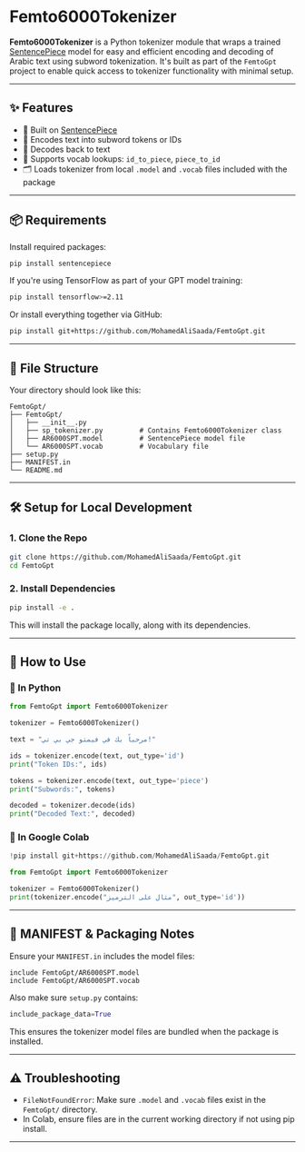 # Femto6000Tokenizer

**Femto6000Tokenizer** is a Python tokenizer module that wraps a trained [SentencePiece](https://github.com/google/sentencepiece) model for easy and efficient encoding and decoding of Arabic text using subword tokenization. It's built as part of the `FemtoGpt` project to enable quick access to tokenizer functionality with minimal setup.

---

## ✨ Features

* 🧠 Built on [SentencePiece](https://github.com/google/sentencepiece)
* 🔡 Encodes text into subword tokens or IDs
* 🔁 Decodes back to text
* 🧩 Supports vocab lookups: `id_to_piece`, `piece_to_id`
* 🗂️ Loads tokenizer from local `.model` and `.vocab` files included with the package

---

## 📦 Requirements

Install required packages:

```bash
pip install sentencepiece
```

If you're using TensorFlow as part of your GPT model training:

```bash
pip install tensorflow>=2.11
```

Or install everything together via GitHub:

```bash
pip install git+https://github.com/MohamedAliSaada/FemtoGpt.git
```

---

## 📁 File Structure

Your directory should look like this:

```
FemtoGpt/
├── FemtoGpt/
│   ├── __init__.py
│   ├── sp_tokenizer.py         # Contains Femto6000Tokenizer class
│   ├── AR6000SPT.model         # SentencePiece model file
│   └── AR6000SPT.vocab         # Vocabulary file
├── setup.py
├── MANIFEST.in
└── README.md
```

---

## 🛠️ Setup for Local Development

### 1. Clone the Repo

```bash
git clone https://github.com/MohamedAliSaada/FemtoGpt.git
cd FemtoGpt
```

### 2. Install Dependencies

```bash
pip install -e .
```

This will install the package locally, along with its dependencies.

---

## 🚀 How to Use

### 🐍 In Python

```python
from FemtoGpt import Femto6000Tokenizer

tokenizer = Femto6000Tokenizer()

text = "مرحباً بك في فيمتو جي بي تي!"

ids = tokenizer.encode(text, out_type='id')
print("Token IDs:", ids)

tokens = tokenizer.encode(text, out_type='piece')
print("Subwords:", tokens)

decoded = tokenizer.decode(ids)
print("Decoded Text:", decoded)
```

### 📘 In Google Colab

```python
!pip install git+https://github.com/MohamedAliSaada/FemtoGpt.git

from FemtoGpt import Femto6000Tokenizer

tokenizer = Femto6000Tokenizer()
print(tokenizer.encode("مثال على الترميز", out_type='id'))
```

---

## 📜 MANIFEST & Packaging Notes

Ensure your `MANIFEST.in` includes the model files:

```
include FemtoGpt/AR6000SPT.model
include FemtoGpt/AR6000SPT.vocab
```

Also make sure `setup.py` contains:

```python
include_package_data=True
```

This ensures the tokenizer model files are bundled when the package is installed.

---

## ⚠️ Troubleshooting

* `FileNotFoundError`: Make sure `.model` and `.vocab` files exist in the `FemtoGpt/` directory.
* In Colab, ensure files are in the current working directory if not using pip install.

---


